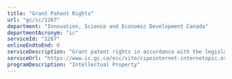 ```yaml
---
title: "Grant Patent Rights"
url: "gc/ic/1267"
department: "Innovation, Science and Economic Development Canada"
departmentAcronym: "ic"
serviceId: "1267"
onlineEndtoEnd: 0
serviceDescription: "Grant patent rights in accordance with the legislative IP framework."
serviceUrl: "https://www.ic.gc.ca/eic/site/cipointernet-internetopic.nsf/eng/h_wr00001.html#apply"
programDescription: "Intellectual Property"
---
```

